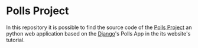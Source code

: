 # Polls Project

In this repository it is possible to find the source code of the 
[Polls Project]() an python web application based on the [Django]()'s 
Polls App in the its website's tutorial.
